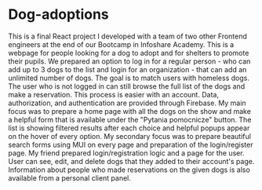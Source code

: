 # Dog-adoptions

This is a final React project I developed with a team of two other Frontend engineers at the end of our Bootcamp in Infoshare Academy. 
This is a webpage for people looking for a dog to adopt and for shelters to promote their pupils. We prepared an option to log in for a regular person - who can add up to 3 dogs to the list and login for an organization - that can add an unlimited number of dogs. The goal is to match users with homeless dogs. 
The user who is not logged in can still browse the full list of the dogs and make a reservation. This process is easier with an account. Data, authorization, and authentication are provided through Firebase. 
My main focus was to prepare a home page with all the dogs on the show and make a helpful form that is available under the "Pytania pomocnicze" button. The list is showing filtered results after each choice and helpful popups appear on the hover of every option.
My secondary focus was to prepare beautiful search forms using MUI on every page and preparation of the login/register page. 
My friend prepared login/registration logic and a page for the user. User can see, edit, and delete dogs that they added to their account's page. Information about people who made reservations on the given dogs is also available from a personal client panel.
